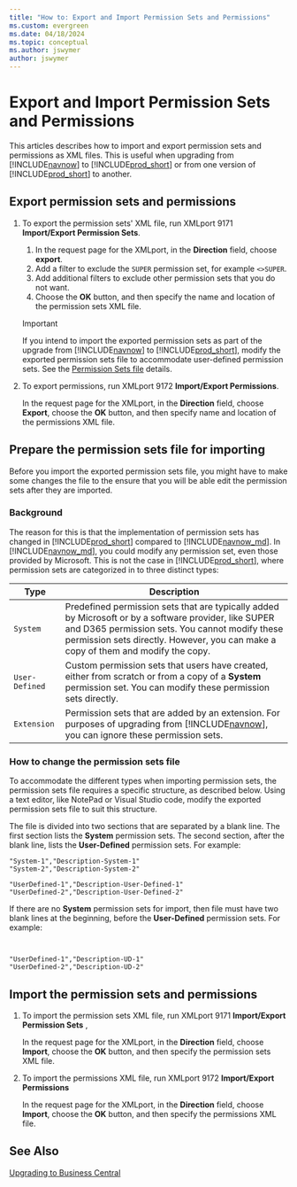 ```yaml
---
title: "How to: Export and Import Permission Sets and Permissions"
ms.custom: evergreen
ms.date: 04/18/2024
ms.topic: conceptual
ms.author: jswymer
author: jswymer
---
```

# Export and Import Permission Sets and Permissions

This articles describes how to import and export permission sets and permissions as XML files. This is useful when upgrading from [!INCLUDE[navnow](../developer/includes/navnow_md.md)] to [!INCLUDE[prod_short](../developer/includes/prod_short.md)] or from one version of [!INCLUDE[prod_short](../developer/includes/prod_short.md)] to another.

## <a name="ExportPerms"></a>Export permission sets and permissions 

1. To export the permission sets' XML file, run XMLport 9171 **Import/Export Permission Sets**.

    1. In the request page for the XMLport, in the **Direction** field, choose **export**.
    2. Add a filter to exclude the `SUPER` permission set, for example `<>SUPER`.
    3. Add additional filters to exclude other permission sets that you do not want.
    4. Choose the **OK** button, and then specify the name and location of the permission sets XML file.

    > [!IMPORTANT]
    > If you intend to import the exported permission sets as part of the upgrade from [!INCLUDE[navnow](../developer/includes/navnow_md.md)] to [!INCLUDE[prod_short](../developer/includes/prod_short.md)], modify the exported permission sets file to accommodate user-defined permission sets. See the [Permission Sets file](#PermissionSetsFile) details.

2.  To export permissions, run XMLport 9172 **Import/Export Permissions**.  

     In the request page for the XMLport, in the **Direction** field, choose **Export**, choose the **OK** button, and then specify name and location of the permissions XML file.

## <a name="PermissionSetsFile"></a>Prepare the permission sets file for importing

Before you import the exported permission sets file, you might have to make some changes the file to the ensure that you will be able edit the permission sets after they are imported.

### Background

The reason for this is that the implementation of permission sets has changed in [!INCLUDE[prod_short](../developer/includes/prod_short.md)] compared to [!INCLUDE[navnow_md](../developer/includes/navnow_md.md)]. In [!INCLUDE[navnow_md](../developer/includes/navnow_md.md)], you could modify any permission set, even those provided by Microsoft. This is not the case in [!INCLUDE[prod_short](../developer/includes/prod_short.md)], where permission sets are categorized in to three distinct types:

|Type|Description|
|----|-----------|
|`System`|Predefined permission sets that are typically added by Microsoft or by a software provider, like SUPER and D365 permission sets. You cannot modify these permission sets directly. However, you can make a copy of them and modify the copy.|
|`User-Defined`| Custom permission sets that users have created, either from scratch or from a copy of a **System** permission set. You can modify these permission sets directly.|
|`Extension`|Permission sets that are added by an extension. For purposes of upgrading from [!INCLUDE[navnow](../developer/includes/navnow_md.md)], you can ignore these permission sets.|

<!-- 
- `System`: Predefined permission sets that are typically added by Microsoft or by a software provider, like SUPER and D365 permission sets. You cannot modify these permission sets directly. However, you can make a copy of them and modify the copy.
- `User-Defined`: Custom permission sets that users have created, either from scratch or from a copy of a **System** permission set. You can modify these permission sets directly.
- `Extension`: Permission sets that are added by an extension. For purposes of upgrading from [!INCLUDE[navnow](../developer/includes/navnow_md.md)], you can ignore these permission sets.  


This differs from permission sets in [!INCLUDE[navnow_md](../developer/includes/navnow_md.md)], where there was no distinction between **System** and **User-Defined** permission sets.
-->

### How to change the permission sets file

To accommodate the different types when importing permission sets, the permission sets file requires a specific structure, as described below. Using a text editor, like NotePad or Visual Studio code, modify the exported permission sets file to suit this structure.

The file is divided into two sections that are separated by a blank line. The first section lists the **System** permission sets. The second section, after the blank line, lists the **User-Defined** permission sets. For example:

```
"System-1","Description-System-1"
"System-2","Description-System-2"

"UserDefined-1","Description-User-Defined-1"
"UserDefined-2","Description-User-Defined-2"
```

If there are no **System** permission sets for import, then file must have two blank lines at the beginning, before the **User-Defined** permission sets. For example:

```


"UserDefined-1","Description-UD-1"
"UserDefined-2","Description-UD-2"
 ```

## <a name="ImportPerms"></a>Import the permission sets and permissions  

1.  To import the permission sets XML file, run XMLport 9171 **Import/Export Permission Sets** ,  

     In the request page for the XMLport, in the **Direction** field, choose **Import**, choose the **OK** button, and then specify the permission sets XML file.  

2.  To import the permissions XML file, run XMLport 9172 **Import/Export Permissions**  

     In the request page for the XMLport, in the **Direction** field, choose **Import**, choose the **OK** button, and then specify the permissions XML file. 

## See Also  

[Upgrading to Business Central](upgrading-to-business-central.md)  
